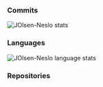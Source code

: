 ### Commits
![JOlsen-Neslo stats](https://github-readme-stats.vercel.app/api?username=JOlsen-Neslo&count_private=true&show_icons=true&theme=tokyonight&hide_border=true&include_all_commits=true)

### Languages
![JOlsen-Neslo language stats](https://github-readme-stats.vercel.app/api/top-langs/?username=JOlsen-Neslo&theme=tokyonight&hide_border=true&langs_count=10&layout=compact)

### Repositories
